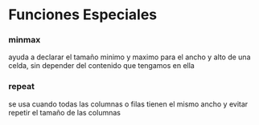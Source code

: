 # Funciones Especiales

### minmax
ayuda a declarar el tamaño minimo y maximo para el ancho y alto de una celda, sin depender del contenido que tengamos en ella

### repeat
se usa cuando todas las columnas o filas tienen el mismo ancho y evitar repetir el tamaño de las columnas


